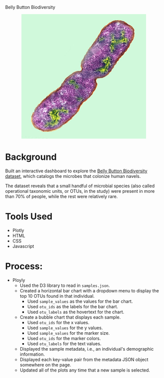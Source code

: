 Belly Button Biodiversity

<p align="center">
 <img src="images/bacteria.jpg">
</p>

# Background

Built an interactive dashboard to explore the [Belly Button Biodiversity dataset](http://robdunnlab.com/projects/belly-button-biodiversity/), which catalogs the microbes that colonize human navels.

The dataset reveals that a small handful of microbial species (also called operational taxonomic units, or OTUs, in the study) were present in more than 70% of people, while the rest were relatively rare.

# Tools Used
* Plotly
* HTML
* CSS
* Javascript

# Process: 
* Ployly
  * Used the D3 library to read in `samples.json`.
  * Created a horizontal bar chart with a dropdown menu to display the top 10 OTUs found in that individual.
    * Used `sample_values` as the values for the bar chart.
    * Used `otu_ids` as the labels for the bar chart.
    * Used `otu_labels` as the hovertext for the chart.
  * Create a bubble chart that displays each sample.
    * Used `otu_ids` for the x values.
    * Used `sample_values` for the y values.
    * Used `sample_values` for the marker size.
    * Used `otu_ids` for the marker colors.
    * Used `otu_labels` for the text values.
  * Displayed the sample metadata, i.e., an individual's demographic information.
  * Displayed each key-value pair from the metadata JSON object somewhere on the page.
  * Updated all of the plots any time that a new sample is selected.

